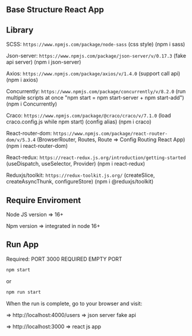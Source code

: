 ## Base Structure React App
## Library

SCSS: `https://www.npmjs.com/package/node-sass` (css style) (npm i sass)

Json-server: `https://www.npmjs.com/package/json-server/v/0.17.3` (fake api server) (npm i json-server)

Axios: `https://www.npmjs.com/package/axios/v/1.4.0` (support call api) (npm i axios)

Concurrently: `https://www.npmjs.com/package/concurrently/v/8.2.0` (run multiple scripts at once  "npm start = npm start-server + npm start-add") (npm i Concurrently)

Craco: `https://www.npmjs.com/package/@craco/craco/v/7.1.0` (load craco.config.js while npm start) (config alias) (npm i craco)

React-router-dom: `https://www.npmjs.com/package/react-router-dom/v/5.3.4` (BrowserRouter, Routes, Route => Config Routing React App) (npm i react-router-dom)

React-redux: `https://react-redux.js.org/introduction/getting-started` (useDispatch, useSelector, Provider) (npm i react-redux)

Reduxjs/toolkit: `https://redux-toolkit.js.org/` (createSlice, createAsyncThunk, configureStore) (npm i @reduxjs/toolkit)

## Require Enviroment

Node JS version =>  16+

Npm version =>  integrated in node 16+

## Run App

Required: PORT 3000 REQUIRED EMPTY PORT

```bash
npm start
```
or

```bash
npm run start
```

When the run is complete, go to your browser and visit:

=> http://localhost:4000/users => json server fake api

=> http://localhost:3000  => react js app